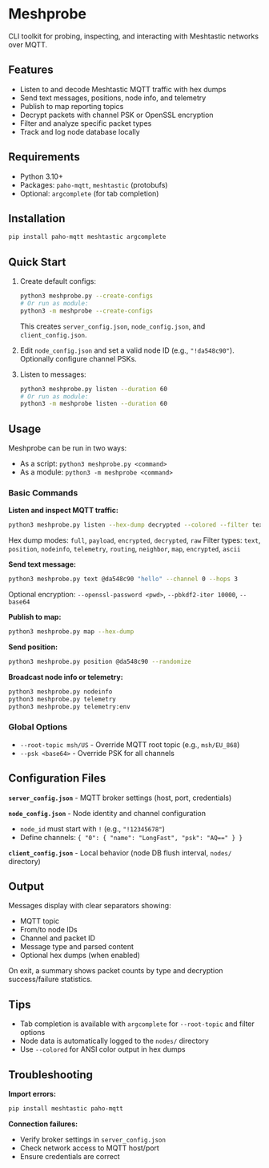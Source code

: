 # Meshprobe

CLI toolkit for probing, inspecting, and interacting with Meshtastic networks over MQTT.

## Features

- Listen to and decode Meshtastic MQTT traffic with hex dumps
- Send text messages, positions, node info, and telemetry
- Publish to map reporting topics
- Decrypt packets with channel PSK or OpenSSL encryption
- Filter and analyze specific packet types
- Track and log node database locally

## Requirements

- Python 3.10+
- Packages: `paho-mqtt`, `meshtastic` (protobufs)
- Optional: `argcomplete` (for tab completion)

## Installation

```bash
pip install paho-mqtt meshtastic argcomplete
```

## Quick Start

1. Create default configs:
   ```bash
   python3 meshprobe.py --create-configs
   # Or run as module:
   python3 -m meshprobe --create-configs
   ```
   This creates `server_config.json`, `node_config.json`, and `client_config.json`.

2. Edit `node_config.json` and set a valid node ID (e.g., `"!da548c90"`). Optionally configure channel PSKs.

3. Listen to messages:
   ```bash
   python3 meshprobe.py listen --duration 60
   # Or run as module:
   python3 -m meshprobe listen --duration 60
   ```

## Usage

Meshprobe can be run in two ways:
- As a script: `python3 meshprobe.py <command>`
- As a module: `python3 -m meshprobe <command>`

### Basic Commands

**Listen and inspect MQTT traffic:**
```bash
python3 meshprobe.py listen --hex-dump decrypted --colored --filter text,position
```

Hex dump modes: `full`, `payload`, `encrypted`, `decrypted`, `raw`
Filter types: `text`, `position`, `nodeinfo`, `telemetry`, `routing`, `neighbor`, `map`, `encrypted`, `ascii`

**Send text message:**
```bash
python3 meshprobe.py text @da548c90 "hello" --channel 0 --hops 3
```

Optional encryption: `--openssl-password <pwd>`, `--pbkdf2-iter 10000`, `--base64`

**Publish to map:**
```bash
python3 meshprobe.py map --hex-dump
```

**Send position:**
```bash
python3 meshprobe.py position @da548c90 --randomize
```

**Broadcast node info or telemetry:**
```bash
python3 meshprobe.py nodeinfo
python3 meshprobe.py telemetry
python3 meshprobe.py telemetry:env
```

### Global Options

- `--root-topic msh/US` - Override MQTT root topic (e.g., `msh/EU_868`)
- `--psk <base64>` - Override PSK for all channels

## Configuration Files

**`server_config.json`** - MQTT broker settings (host, port, credentials)

**`node_config.json`** - Node identity and channel configuration
- `node_id` must start with `!` (e.g., `"!12345678"`)
- Define channels: `{ "0": { "name": "LongFast", "psk": "AQ==" } }`

**`client_config.json`** - Local behavior (node DB flush interval, `nodes/` directory)

## Output

Messages display with clear separators showing:
- MQTT topic
- From/to node IDs
- Channel and packet ID
- Message type and parsed content
- Optional hex dumps (when enabled)

On exit, a summary shows packet counts by type and decryption success/failure statistics.

## Tips

- Tab completion is available with `argcomplete` for `--root-topic` and filter options
- Node data is automatically logged to the `nodes/` directory
- Use `--colored` for ANSI color output in hex dumps

## Troubleshooting

**Import errors:**
```bash
pip install meshtastic paho-mqtt
```

**Connection failures:**
- Verify broker settings in `server_config.json`
- Check network access to MQTT host/port
- Ensure credentials are correct
